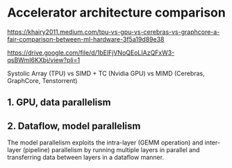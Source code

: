 # Accelerator architecture comparison

https://khairy2011.medium.com/tpu-vs-gpu-vs-cerebras-vs-graphcore-a-fair-comparison-between-ml-hardware-3f5a19d89e38

https://drive.google.com/file/d/1bElFjVNoQEoLIAzQFxW3-qsBWmI6KXbj/view?pli=1

Systolic Array (TPU) vs SIMD + TC (Nvidia GPU) vs MIMD (Cerebras, GraphCore, Tenstorrent)

## 1. GPU, data parallelism

## 2. Dataflow, model parallelism

The model parallelism exploits the intra-layer (GEMM operation) and inter-layer (pipeline) parallelism by running multiple layers in parallel and transferring data between layers in a dataflow manner.
